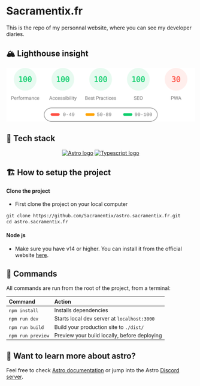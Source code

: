 # Sacramentix.fr

This is the repo of my personnal website, where you can see my developer diaries.

## 🏔️ Lighthouse insight

<p align="center">
	<a href="https://htmlpreview.github.io/?https://github.com/Sacramentix/astro.sacramentix.fr/blob/master/.github/lighthouse_results/mobile/sacramentix_netlify_app___.html" title="Click to see full detail">
		<img src=".github/lighthouse_results/mobile/pagespeed.svg">
	</a>
 
</p>



## 🚀 Tech stack

<p align="center">
  <a href="https://astro.build" title="Vite"><img width=32 height=32 src="https://vitejs.dev/logo.svg" alt="Astro logo"></a>
	<a href="https://www.typescriptlang.org" title="Typescript"><img width=32 height=32 src="https://upload.wikimedia.org/wikipedia/commons/4/4c/Typescript_logo_2020.svg" alt="Typescript logo"></a>
</p>

## 🏗️ How to setup the project

#### Clone the project
- First clone the project on your local computer
```
git clone https://github.com/Sacramentix/astro.sacramentix.fr.git
cd astro.sacramentix.fr
```

#### Node js
- Make sure you have v14 or higher. You can install it from the official website [here](https://nodejs.org).

## 🧞 Commands

All commands are run from the root of the project, from a terminal:

| Command           | Action                                       |
|:----------------  |:-------------------------------------------- |
| `npm install`     | Installs dependencies                        |
| `npm run dev`     | Starts local dev server at `localhost:3000`  |
| `npm run build`   | Build your production site to `./dist/`      |
| `npm run preview` | Preview your build locally, before deploying |

## 👀 Want to learn more about astro?

Feel free to check [Astro documentation](https://docs.astro.build) or jump into the Astro [Discord server](https://astro.build/chat).
